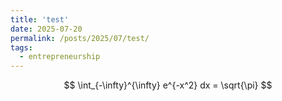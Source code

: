 ```yaml
---
title: 'test'
date: 2025-07-20
permalink: /posts/2025/07/test/
tags:
  - entrepreneurship
---
```



$$
\int_{-\infty}^{\infty} e^{-x^2} dx = \sqrt{\pi}
$$